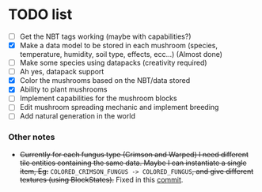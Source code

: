 # **TODO list**
- [ ] Get the NBT tags working (maybe with capabilities?)
- [X] Make a data model to be stored in each mushroom (species, temperature, humidity, soil type, effects, ecc...) (Almost done)
- [ ] Make some species using datapacks (creativity required)
- [ ] Ah yes, datapack support
- [X] Color the mushrooms based on the NBT/data stored
- [X] Ability to plant mushrooms
- [ ] Implement capabilities for the mushroom blocks
- [ ] Edit mushroom spreading mechanic and implement breeding
- [ ] Add natural generation in the world

### Other notes
- ~~Currently for each fungus type (Crimson and Warped) I need different tile entities containing the same data.
Maybe I can instantiate a single item, Eg:~~
```COLORED_CRIMSON_FUNGUS -> COLORED_FUNGUS```~~, and give different textures (using BlockStates).~~
Fixed in this [commit](https://github.com/DonSimonetti/MycologyMC/commit/c1f09c75a4cf0db633ca6b8aed460779044bc5ed).
